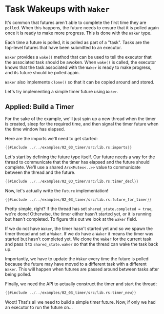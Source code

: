 # Task Wakeups with `Waker`

It's common that futures aren't able to complete the first time they are
`poll`ed. When this happens, the future needs to ensure that it is polled
again once it is ready to make more progress. This is done with the `Waker`
type.

Each time a future is polled, it is polled as part of a "task". Tasks are
the top-level futures that have been submitted to an executor.

`Waker` provides a `wake()` method that can be used to tell the executor that
the associated task should be awoken. When `wake()` is called, the executor
knows that the task associated with the `Waker` is ready to make progress, and
its future should be polled again.

`Waker` also implements `clone()` so that it can be copied around and stored.

Let's try implementing a simple timer future using `Waker`.

## Applied: Build a Timer

For the sake of the example, we'll just spin up a new thread when the timer
is created, sleep for the required time, and then signal the timer future
when the time window has elapsed.

Here are the imports we'll need to get started:

```rust
{{#include ../../examples/02_03_timer/src/lib.rs:imports}}
```

Let's start by defining the future type itself. Our future needs a way for the
thread to communicate that the timer has elapsed and the future should complete.
We'll use a shared `Arc<Mutex<..>>` value to communicate between the thread and
the future.

```rust
{{#include ../../examples/02_03_timer/src/lib.rs:timer_decl}}
```

Now, let's actually write the `Future` implementation!

```rust
{{#include ../../examples/02_03_timer/src/lib.rs:future_for_timer}}
```

Pretty simple, right? If the thread has set `shared_state.completed = true`,
we're done! Otherwise, the timer either hasn't started yet, or it is running 
but hasn't completed. To figure this out we look at the `waker` field.

If we do not have `Waker`, the timer hasn't started yet and so we spawn the 
timer thread and set a `Waker`. If we do have a `Waker` it means the timer 
was started but hasn't completed yet. We clone the `Waker` for the current 
task and pass it to `shared_state.waker`  so that the thread can wake the 
task back up.

Importantly, we have to update the `Waker` every time the future is polled
because the future may have moved to a different task with a different
`Waker`. This will happen when futures are passed around between tasks after
being polled.

Finally, we need the API to actually construct the timer and start the thread:

```rust
{{#include ../../examples/02_03_timer/src/lib.rs:timer_new}}
```

Woot! That's all we need to build a simple timer future. Now, if only we had
an executor to run the future on...
